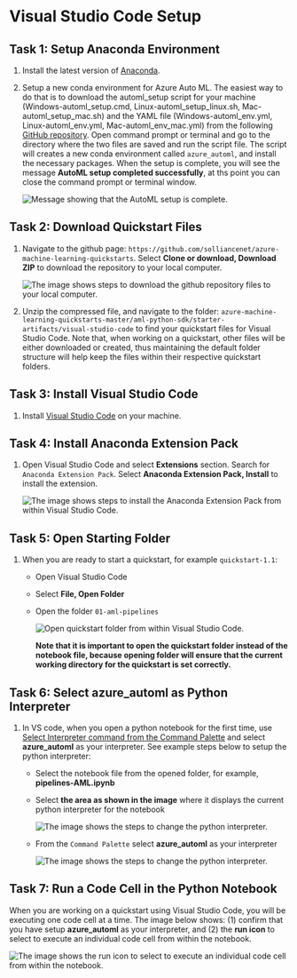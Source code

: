 # Visual Studio Code Setup

## Task 1: Setup Anaconda Environment

1. Install the latest version of [Anaconda](https://www.anaconda.com/distribution/).

2. Setup a new conda environment for Azure Auto ML. The easiest way to do that is to download the automl_setup script for your machine (Windows-automl_setup.cmd, Linux-automl_setup_linux.sh, Mac-automl_setup_mac.sh) and the YAML file (Windows-automl_env.yml, Linux-automl_env.yml, Mac-automl_env_mac.yml) from the following [GitHub repository](https://github.com/Azure/MachineLearningNotebooks/tree/master/how-to-use-azureml/automated-machine-learning). Open command prompt or terminal and go to the directory where the two files are saved and run the script file. The script will creates a new conda environment called `azure_automl`, and install the necessary packages. When the setup is complete, you will see the message **AutoML setup completed successfully**, at ths point you can close the command prompt or terminal window.

    ![Message showing that the AutoML setup is complete.](images/01.png 'AutoML Setup')

## Task 2: Download Quickstart Files

1. Navigate to the github page: `https://github.com/solliancenet/azure-machine-learning-quickstarts`. Select **Clone or download, Download ZIP** to download the repository to your local computer.  

   ![The image shows steps to download the github repository files to your local computer.](images/02.png 'Download ZIP')

2. Unzip the compressed file, and navigate to the folder: `azure-machine-learning-quickstarts-master/aml-python-sdk/starter-artifacts/visual-studio-code` to find your quickstart files for Visual Studio Code. Note that, when working on a quickstart, other files will be either downloaded or created, thus maintaining the default folder structure will help keep the files within their respective quickstart folders.

## Task 3: Install Visual Studio Code

1. Install [Visual Studio Code](https://code.visualstudio.com/docs/setup/setup-overview) on your machine.

## Task 4: Install Anaconda Extension Pack

1. Open Visual Studio Code and select **Extensions** section. Search for `Anaconda Extension Pack`. Select **Anaconda Extension Pack, Install** to install the extension.

    ![The image shows steps to install the Anaconda Extension Pack from within Visual Studio Code.](images/03.png 'Install Anaconda Extension Pack')

## Task 5: Open Starting Folder

1. When you are ready to start a quickstart, for example `quickstart-1.1`:

    - Open Visual Studio Code

    - Select **File, Open Folder**

    - Open the folder `01-aml-pipelines`

      ![Open quickstart folder from within Visual Studio Code.](images/04.png 'Open Folder')

      **Note that it is important to open the quickstart folder instead of the notebook file, because opening folder will ensure that the current working directory for the quickstart is set correctly.**

## Task 6: Select azure_automl as Python Interpreter

1. In VS code, when you open a python notebook for the first time, use [Select Interpreter command from the Command Palette](https://code.visualstudio.com/docs/python/python-tutorial#_select-a-python-interpreter) and select **azure_automl** as your interpreter. See example steps below to setup the python interpreter:

    - Select the notebook file from the opened folder, for example, **pipelines-AML.ipynb**

    - Select **the area as shown in the image** where it displays the current python interpreter for the notebook

      ![The image shows the steps to change the python interpreter.](images/05.png 'Select Python Interpreter')

   - From the `Command Palette` select **azure_automl** as your interpreter

     ![The image shows the steps to change the python interpreter.](images/06.png 'Select azure_automl')

## Task 7: Run a Code Cell in the Python Notebook

When you are working on a quickstart using Visual Studio Code, you will be executing one code cell at a time. The image below shows: (1) confirm that you have setup **azure_automl** as your interpreter, and (2) the **run icon** to select to execute an individual code cell from within the notebook.

![The image shows the run icon to select to execute an individual code cell from within the notebook.](images/07.png 'Run')